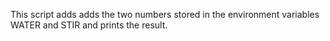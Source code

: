 This script adds adds the two numbers stored in the environment variables WATER and STIR and prints the result.

